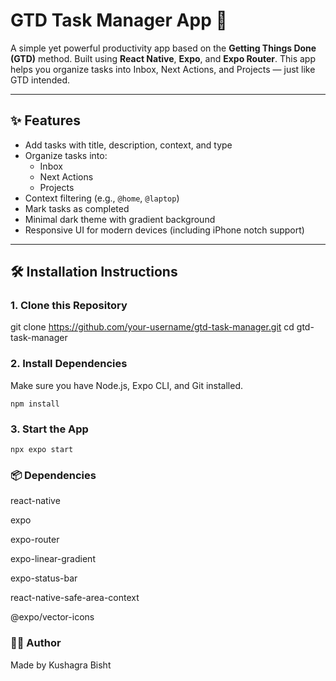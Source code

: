 # GTD Task Manager App 📱

A simple yet powerful productivity app based on the **Getting Things Done (GTD)** method. Built using **React Native**, **Expo**, and **Expo Router**. This app helps you organize tasks into Inbox, Next Actions, and Projects — just like GTD intended.

---

## ✨ Features

- Add tasks with title, description, context, and type
- Organize tasks into:
  - Inbox
  - Next Actions
  - Projects
- Context filtering (e.g., `@home`, `@laptop`)
- Mark tasks as completed
- Minimal dark theme with gradient background
- Responsive UI for modern devices (including iPhone notch support)

---

## 🛠️ Installation Instructions

### 1. Clone this Repository
git clone https://github.com/your-username/gtd-task-manager.git
cd gtd-task-manager

### 2. Install Dependencies
Make sure you have Node.js, Expo CLI, and Git installed.

`npm install`

### 3. Start the App

`npx expo start`

### 📦 Dependencies
react-native

expo

expo-router

expo-linear-gradient

expo-status-bar

react-native-safe-area-context

@expo/vector-icons

### 👨‍💻 Author
Made by Kushagra Bisht
